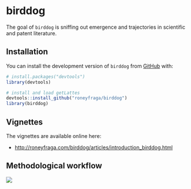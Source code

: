 
<!-- README.md is generated from README.Rmd. Please edit that file -->

# birddog

<!-- badges: start -->
<!-- badges: end -->

The goal of `birddog` is sniffing out emergence and trajectories in
scientific and patent literature.

## Installation

You can install the development version of `birddog` from
[GitHub](https://github.com/roneyfraga/birddog) with:

``` r
# install.packages("devtools")
library(devtools)

# install and load getLattes
devtools::install_github("roneyfraga/birddog")
library(birddog)
```

## Vignettes

The vignettes are available online here:

- <http://roneyfraga.com/birddog/articles/introduction_birddog.html>

## Methodological workflow

![](http://roneyfraga.com/volume/keep_it/cnpq-pq-horizontal.svg)
